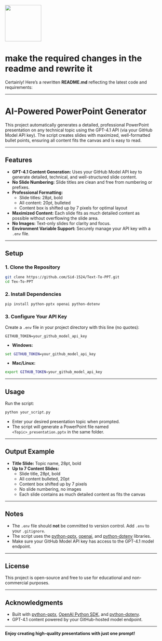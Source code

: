 <img src="https://r2cdn.perplexity.ai/pplx-full-logo-primary-dark%402x.png" class="logo" width="120"/>

# make the required changes in the readme and rewrite it

Certainly! Here’s a rewritten **README.md** reflecting the latest code and requirements:

---

# AI-Powered PowerPoint Generator

This project automatically generates a detailed, professional PowerPoint presentation on any technical topic using the GPT-4.1 API (via your GitHub Model API key).
The script creates slides with maximized, well-formatted bullet points, ensuring all content fits the canvas and is easy to read.

---

## Features

- **GPT-4.1 Content Generation:** Uses your GitHub Model API key to generate detailed, technical, and well-structured slide content.
- **No Slide Numbering:** Slide titles are clean and free from numbering or prefixes.
- **Professional Formatting:**
    - Slide titles: 28pt, bold
    - All content: 20pt, bulleted
    - Content box is shifted up by 7 pixels for optimal layout
- **Maximized Content:** Each slide fits as much detailed content as possible without overflowing the slide area.
- **No Images:** Text-only slides for clarity and focus.
- **Environment Variable Support:** Securely manage your API key with a `.env` file.

---

## Setup

### 1. Clone the Repository

```bash
git clone https://github.com/Sid-1524/Text-To-PPT.git
cd Tex-To-PPT
```


### 2. Install Dependencies

```bash
pip install python-pptx openai python-dotenv
```


### 3. Configure Your API Key

Create a `.env` file in your project directory with this line (no quotes):

```
GITHUB_TOKEN=your_github_model_api_key
```

- **Windows:**

```cmd
set GITHUB_TOKEN=your_github_model_api_key
```

- **Mac/Linux:**

```bash
export GITHUB_TOKEN=your_github_model_api_key
```


---

## Usage

Run the script:

```bash
python your_script.py
```

- Enter your desired presentation topic when prompted.
- The script will generate a PowerPoint file named `<Topic>_presentation.pptx` in the same folder.

---

## Output Example

- **Title Slide:** Topic name, 28pt, bold
- **Up to 7 Content Slides:**
    - Slide title, 28pt, bold
    - All content bulleted, 20pt
    - Content box shifted up by 7 pixels
    - No slide numbering, no images
    - Each slide contains as much detailed content as fits the canvas

---

## Notes

- The `.env` file should **not** be committed to version control. Add `.env` to your `.gitignore`.
- The script uses the [python-pptx](https://python-pptx.readthedocs.io/), [openai](https://pypi.org/project/openai/), and [python-dotenv](https://pypi.org/project/python-dotenv/) libraries.
- Make sure your GitHub Model API key has access to the GPT-4.1 model endpoint.

---

## License

This project is open-source and free to use for educational and non-commercial purposes.

---

## Acknowledgments

- Built with [python-pptx](https://python-pptx.readthedocs.io/), [OpenAI Python SDK](https://pypi.org/project/openai/), and [python-dotenv](https://pypi.org/project/python-dotenv/).
- GPT-4.1 content powered by your GitHub-hosted model endpoint.

---

**Enjoy creating high-quality presentations with just one prompt!**


